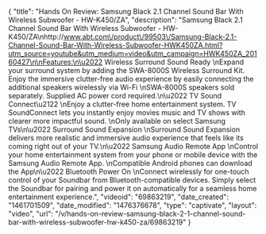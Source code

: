 {
    "title": "Hands On Review: Samsung Black 2.1 Channel Sound Bar With Wireless Subwoofer - HW-K450\/ZA",
    "description": "Samsung Black 2.1 Channel Sound Bar With Wireless Subwoofer - HW-K450\/ZA\nhttp:\/\/www.abt.com\/product\/99503\/Samsung-Black-2.1-Channel-Sound-Bar-With-Wireless-Subwoofer-HWK450ZA.html?utm_source=youtube&utm_medium=video&utm_campaign=HWK450ZA_20160427\n\nFeatures:\n\u2022 Wireless Surround Sound Ready \nExpand your surround system by adding the SWA-8000S Wireless Surround Kit. Enjoy the immersive clutter-free audio experience by easily connecting the additional speakers wirelessly via Wi-Fi \nSWA-8000S speakers sold separately. Supplied AC power cord required.\n\u2022 TV Sound Connect\u2122 \nEnjoy a clutter-free home entertainment system. TV SoundConnect lets you instantly enjoy movies music and TV shows with clearer more impactful sound. \nOnly available on select Samsung TVs\n\u2022 Surround Sound Expansion \nSurround Sound Expansion delivers more realistic and immersive audio experience that feels like its coming right out of your TV.\n\u2022 Samsung Audio Remote App \nControl your home entertainment system from your phone or mobile device with the Samsung Audio Remote App. \nCompatible Android phones can download the App\n\u2022 Bluetooth Power On \nConnect wirelessly for one-touch control of your Soundbar from Bluetooth-compatible devices. Simply select the Soundbar for pairing and power it on automatically for a seamless home entertainment experience.",
    "videoid": "69863219",
    "date_created": "1461701509",
    "date_modified": "1476376678",
    "type": "captivate",
    "layout": "video",
    "url": "\/v\/hands-on-review-samsung-black-2-1-channel-sound-bar-with-wireless-subwoofer-hw-k450-za\/69863219"
}